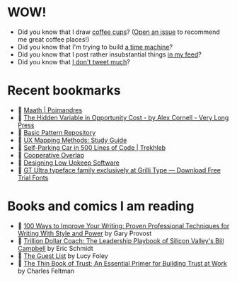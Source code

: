 # WOW!

- Did you know that I draw [coffee cups](https://papercups.mamuso.net/)? ([Open an issue](https://github.com/mamuso/papercups/issues) to recommend me great coffee places!)
- Did you know that I'm trying to build [a time machine](https://github.com/mamuso/fluxcapacitor)?
- Did you know that I post rather insubstantial things [in my feed](https://feed.mamuso.net/)?
- Did you know that [I don't tweet much](https://twitter.com/mamuso)?

# Recent bookmarks

- 👀 [Maath | Poimandres](https://maath.pmnd.rs/)
- 👀 [The Hidden Variable in Opportunity Cost - by Alex Cornell - Very Long Press](https://verylong.substack.com/p/the-hidden-variable-in-opportunity)
- 👀 [Basic Pattern Repository](https://patterns.helloyes.dev/)
- 👀 [UX Mapping Methods: Study Guide](https://www.nngroup.com/articles/ux-mapping-methods-study-guide/)
- 👀 [Self-Parking Car in 500 Lines of Code | Trekhleb](https://trekhleb.dev/blog/2021/self-parking-car-evolution/)
- 👀 [Cooperative Overlap](https://anildash.com/2021/09/25/cooperative-overlap/)
- 👀 [Designing Low Upkeep Software](https://www.jefftk.com/p/designing-low-upkeep-software)
- 👀 [GT Ultra typeface family exclusively at Grilli Type — Download Free Trial Fonts](https://gt-ultra.com/)


# Books and comics I am reading

- 📘 [100 Ways to Improve Your Writing: Proven Professional Techniques for Writing With Style and Power](https://www.goodreads.com/book/show/43229424) by Gary Provost
- 📘 [Trillion Dollar Coach: The Leadership Playbook of Silicon Valley's Bill Campbell](https://www.goodreads.com/book/show/42764751) by Eric Schmidt
- 📘 [The Guest List](https://www.goodreads.com/book/show/52656911) by Lucy Foley
- 📘 [The Thin Book of Trust; An Essential Primer for Building Trust at Work](https://www.goodreads.com/book/show/8245275) by Charles Feltman

